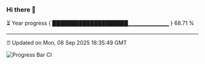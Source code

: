 ### Hi there 👋

⏳ Year progress { ████████████████████▁▁▁▁▁▁▁▁▁▁ } 68.71 %

---

⏰ Updated on Mon, 08 Sep 2025 18:35:49 GMT

![Progress Bar CI](https://github.com/DhruviPatel157/GitHub-Actions-Demo/workflows/Progress%20Bar%20CI/badge.svg)

